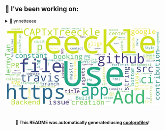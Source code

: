 
## 🔨 I've been working on:

<details>
<summary>🌟lynnetteeee</summary>
Link to repo: https://github.com/lynnetteeee/lynnetteeee

This repository contains a comprehensive guide for using the Github API. It provides step-by-step instructions and code examples for various tasks such as creating repositories, managing issues, and collaborating with other users. Whether you are a beginner or an experienced developer, this guide will help you make the most out of the Github API.

---

The git commits in the "lynnetteeee" repository mainly involve updating the README.md file, improving prompts, adding additional sections to the readme, and fixing bugs. Some commits also involve testing and configuring environment variables for a word cloud feature.
</details>


![Image Alt Text](https://github.com/lynnetteeee/lynnetteeee/blob/main/out.jpg)

<br>

<p align="center">
📢 <strong>This README was automatically generated using <a href="https://github.com/lshaoqin/coolprofiles">coolprofiles</a>!</strong>
</p>
